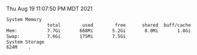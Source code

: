 Thu Aug 19 11:07:50 PM MDT 2021
```bash
System Memory
               total        used        free      shared  buff/cache   available
Mem:           7.7Gi       668Mi       5.2Gi       8.0Mi       1.8Gi       6.7Gi
Swap:          7.6Gi       175Mi       7.5Gi
System Storage
624M	.
```
```bash

